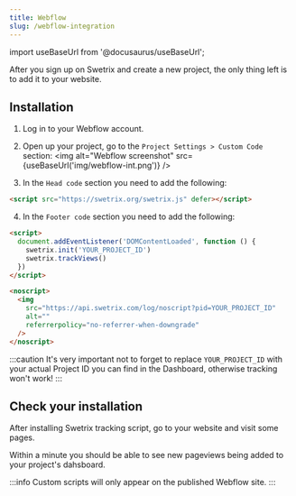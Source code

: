 ```yaml
---
title: Webflow
slug: /webflow-integration
---
```


import useBaseUrl from '@docusaurus/useBaseUrl';

After you sign up on Swetrix and create a new project, the only thing left is to add it to your website.

## Installation

1. Log in to your Webflow account.
2. Open up your project, go to the `Project Settings > Custom Code` section:
   <img alt="Webflow screenshot" src={useBaseUrl('img/webflow-int.png')} />

3. In the `Head code` section you need to add the following:

```html
<script src="https://swetrix.org/swetrix.js" defer></script>
```

4. In the `Footer code` section you need to add the following:

```html
<script>
  document.addEventListener('DOMContentLoaded', function () {
    swetrix.init('YOUR_PROJECT_ID')
    swetrix.trackViews()
  })
</script>

<noscript>
  <img
    src="https://api.swetrix.com/log/noscript?pid=YOUR_PROJECT_ID"
    alt=""
    referrerpolicy="no-referrer-when-downgrade"
  />
</noscript>
```

:::caution
It's very important not to forget to replace `YOUR_PROJECT_ID` with your actual Project ID you can find in the Dashboard, otherwise tracking won't work!
:::

## Check your installation

After installing Swetrix tracking script, go to your website and visit some pages.

Within a minute you should be able to see new pageviews being added to your project's dahsboard.

:::info
Custom scripts will only appear on the published Webflow site.
:::
